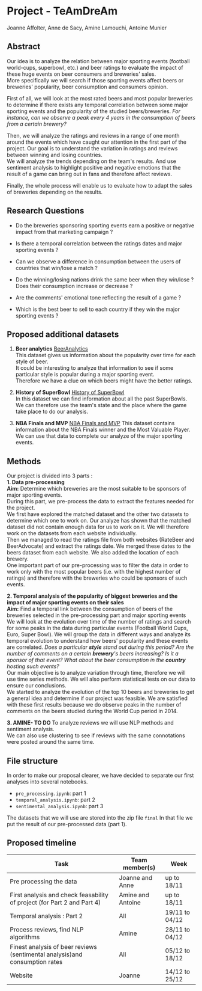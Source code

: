 # Project - TeAmDreAm

Joanne Affolter, Anne de Sacy, Amine Lamouchi, Antoine Munier

## Abstract 

Our idea is to analyze the relation between major sporting events (football world-cups, superbowl, etc.) and beer ratings to evaluate the impact of these huge events on beer consumers and breweries' sales. <br>
More specifically we will search if those sporting events affect beers or breweries' popularity, beer consumption and consumers opinion.

First of all, we will look at the most rated beers and most popular breweries to determine if there exists any temporal correlation between some major sporting events and the popularity of the studied beers/breweries.
*For instance, can we observe a peak every 4 years in the consumption of beers from a certain brewery?*

Then, we will analyze the ratings and reviews in a range of one month around the events which have caught our attention in the first part of the project. Our goal is to understand the variation in ratings and reviews between winning and losing countries.<br>
We will analyze the trends depending on the team's results. And use sentiment analysis to highlight positive and negative emotions that the result of a game can bring out in fans and therefore affect reviews.

Finally, the whole process will enable us to evaluate how to adapt the sales of breweries depending on the results.

## Research Questions

- Do the breweries sponsoring sporting events earn a positive or negative impact from that marketing campaign ?
- Is there a temporal correlation between the ratings dates and major sporting events ?

- Can we observe a difference in consumption between the users of countries that win/lose a match ?
- Do the winning/losing nations drink the same beer when they win/lose ? Does their consumption increase or decrease ?
- Are the comments' emotional tone reflecting the result of a game ? 

- Which is the best beer to sell to each country if they win the major sporting events ?

## Proposed additional datasets

1. **Beer analytics**
[BeerAnalytics](https://www.beer-analytics.com/styles/ipa/specialty-ipa/)<br>
This dataset gives us information about the popularity over time for each style of beer. <br>
It could be interesting to analyze that information to see if some particular style is popular during a major sporting event.<br>
Therefore we have a clue on which beers might have the better ratings.

2. **History of SuperBowl**
[History of SuperBowl](https://data.world/sports/history-of-the-super-bowl/workspace/file?filename=Super_Bowl.csv)<br>
In this dataset we can find information about all the past SuperBowls. <br>
We can therefore use the team's state and the place where the game take place to do our analysis.

3. **NBA Finals and MVP**
[NBA Finals and MVP](https://data.world/datatouille/nba-finals-and-mvps/workspace/file?filename=NBA+Finals+and+MVP.xlsx)
This dataset contains information about the NBA Finals winner and the Most Valuable Player.
We can use that data to complete our analyze of the major sporting events.

## Methods

Our project is divided into 3 parts :<br> 
**1. Data pre-processing**<br>
**Aim:** Determine which breweries are the most suitable to be sponsors of major sporting events.<br>
During this part, we pre-process the data to extract the features needed for the project.<br>
We first have explored the matched dataset and the other two datasets to determine which one to work on.
Our analyze has shown that the matched dataset did not contain enough data for us to work on it. We will therefore work on the datasets from each website individually.<br>
Then we managed to read the ratings file from both websites (RateBeer and BeerAdvocate) and extract the ratings date.
We merged these dates to the beers dataset from each website. We also added the location of each brewery.<br>
One important part of our pre-processing was to filter the data in order to work only with the most popular beers (i.e. with the highest number of ratings) and therefore with the breweries who could be sponsors of such events.

**2. Temporal analysis of the popularity of biggest breweries and the impact of major sporting events on their sales**<br>
**Aim:** Find a temporal link between the consumption of  beers of the breweries selected in the pre-processing part  and major sporting events 
<br>
We will look at the evolution over time of the number of ratings and search for some peaks in the data during particular events (Football World Cups, Euro, Super Bowl).
We will group the data in different ways and analyze its temporal evolution to understand how beers' popularity and these events are correlated. 
*Does a particular **style** stand out during this period? Are the number of comments on a certain **brewery**'s beers increasing? Is it a sponsor of that event? What about the beer consumption in the **country** hosting such events?*<br>
Our main objective is to analyze variation through time, therefore we will use time series methods. We will also perform statistical tests on our data to ensure our conclusions.<br>
We started to analyze the evolution of the top 10 beers and breweries to get a general idea and determine if our project was feasible. We are satisfied with these first results because we do observe peaks in the number of comments on the beers studied during the World Cup period in 2014.


**3. AMINE- TO DO**
To analyze reviews we will use NLP methods and sentiment analysis. <br>
We can also use clustering to see if reviews with the same connotations were posted around the same time.

## File structure
In order to make our proposal clearer, we have decided to separate our first analyses into several notebooks. 
- `pre_processing.ipynb`: part 1 
- `temporal_analysis.ipynb`: part 2
- `sentimental_analysis.ipynb`: part 3

The datasets that we will use are stored into the zip file `final`
In that file we put the result of our pre-processed data (part 1).

## Proposed timeline

| Task                                                                                                    | Team member(s)    | Week           |
|---------------------------------------------------------------------------------------------------------|-------------------|----------------|
| Pre processing the data                                                                                 | Joanne and Anne   | up to 18/11    |
| First analysis and check feasability of project (for Part 2 and Part 4)                                 | Amine and Antoine | up to 18/11    |
| Temporal analysis : Part 2                                                                              | All               | 19/11 to 04/12 |
| Process reviews, find NLP algorithms                                                                    | Amine             | 28/11 to 04/12 |
| Finest analysis of beer reviews (sentimental analysis)and consumption rates                             | All               | 05/12 to 18/12 |
| Website                                                                                                 | Joanne            | 14/12 to 25/12 |
